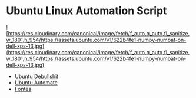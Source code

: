 # Ubuntu Linux Automation Script

![https://res.cloudinary.com/canonical/image/fetch/f_auto,q_auto,fl_sanitize,w_1801,h_954/https://assets.ubuntu.com/v1/622b4fe1-numpy-numbat-on-dell-xps-13.jpg](https://res.cloudinary.com/canonical/image/fetch/f_auto,q_auto,fl_sanitize,w_1801,h_954/https://assets.ubuntu.com/v1/622b4fe1-numpy-numbat-on-dell-xps-13.jpg)

- [Ubuntu Debullshit](https://github.com/polkaulfield/ubuntu-debullshit)
- [Ubuntu Automate](https://github.com/marcosaugustoldo/automate-ubuntu/blob/main/install.sh)
- [Fontes](https://drive.google.com/open?id=1y3mMPd4V9HoQTjmPTpk0AT6ck_EYUV7b&usp=drive_fs)
